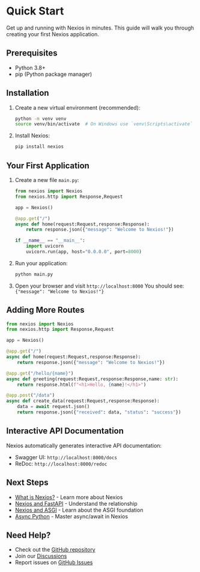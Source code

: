 # Quick Start

Get up and running with Nexios in minutes. This guide will walk you through creating your first Nexios application.

## Prerequisites

- Python 3.8+
- pip (Python package manager)

## Installation

1. Create a new virtual environment (recommended):
   ```bash
   python -m venv venv
   source venv/bin/activate  # On Windows use `venv\Scripts\activate`
   ```

2. Install Nexios:
   ```bash
   pip install nexios
   ```

## Your First Application

1. Create a new file `main.py`:
   ```python
   from nexios import Nexios
   from nexios.http import Response,Request

   app = Nexios()

   @app.get("/")
   async def home(request:Request,response:Response):
       return response.json({"message": "Welcome to Nexios!"})

   if __name__ == "__main__":
       import uvicorn
       uvicorn.run(app, host="0.0.0.0", port=8000)
   ```

2. Run your application:
   ```bash
   python main.py
   ```

3. Open your browser and visit `http://localhost:8000`
   You should see: `{"message": "Welcome to Nexios!"}`

## Adding More Routes

```python
from nexios import Nexios
from nexios.http import Response,Request

app = Nexios()

@app.get("/")
async def home(request:Request,response:Response):
    return response.json({"message": "Welcome to Nexios!"})

@app.get("/hello/{name}")
async def greeting(request:Request,response:Response,name: str):
    return response.html(f"<h1>Hello, {name}!</h1>")

@app.post("/data")
async def create_data(request:Request,response:Response):
    data = await request.json()
    return response.json({"received": data, "status": "success"})
```

## Interactive API Documentation

Nexios automatically generates interactive API documentation:
- Swagger UI: `http://localhost:8000/docs`
- ReDoc: `http://localhost:8000/redoc`

## Next Steps

- [What is Nexios?](../intro) - Learn more about Nexios
- [Nexios and FastAPI](./nexios-and-fastapi) - Understand the relationship
- [Nexios and ASGI](./nexios-and-asgi) - Learn about the ASGI foundation
- [Async Python](./nexios-and-async-python) - Master async/await in Nexios

## Need Help?

- Check out the [GitHub repository](https://github.com/nexios-labs/nexios)
- Join our [Discussions](https://github.com/orgs/nexios-labs/discussions)
- Report issues on [GitHub Issues](https://github.com/nexios-labs/nexios/issues)
